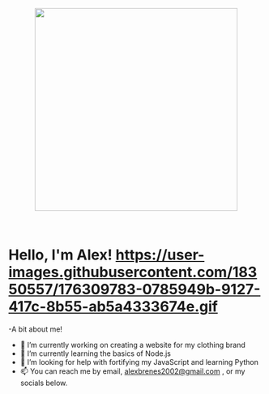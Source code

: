 <p align="center">
<img src="https://user-images.githubusercontent.com/116224156/210676881-4e51c387-647b-4aa6-ae67-3dc56ca97fba.gif" width="400">
</p>
<br />

# Hello, I'm Alex! https://user-images.githubusercontent.com/18350557/176309783-0785949b-9127-417c-8b55-ab5a4333674e.gif

-A bit about me!

- 🔭 I’m currently working on creating a website for my clothing brand
- 🌱 I’m currently learning the basics of Node.js
- 🤔 I’m looking for help with fortifying my JavaScript and learning Python
- 📫 You can reach me by email, alexbrenes2002@gmail.com , or my socials below.

<!-- ## Skills -->
